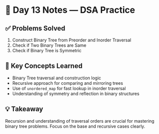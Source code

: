 # 📘 Day 13 Notes — DSA Practice

## ✅ Problems Solved
1. Construct Binary Tree from Preorder and Inorder Traversal
2. Check if Two Binary Trees are Same
3. Check if Binary Tree is Symmetric

## 🧩 Key Concepts Learned
- Binary Tree traversal and construction logic  
- Recursive approach for comparing and mirroring trees  
- Use of `unordered_map` for fast lookup in inorder traversal  
- Understanding of symmetry and reflection in binary structures  

## 💡 Takeaway
Recursion and understanding of traversal orders are crucial for mastering binary tree problems.
Focus on the base and recursive cases clearly.

